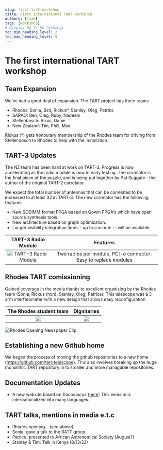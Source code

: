 ```yaml
---
slug: first-tart-workshop
title: First international TART workshop
authors: [tcam]
tags: [workshop]
# Display h2 to h5 headings
toc_min_heading_level: 2
toc_max_heading_level: 5
---
```


# The first international TART workshop



## Team Expansion

We've had a good deal of expansion. The TART project has three teams

* Rhodes: Sonia, Ben, Rickus*, Stanley, Oleg, Patrice
* SARAO: Ben, Oleg, Ruby, Nadeem
* Stellenbosch: Rikus, Danie
* New Zealand: Tim, Phill, Max

Rickus (*) gets honourary membership of the Rhodes team for driving from Stellenbosch to Rhodes to help with the installation.

## TART-3 Updates

The NZ team has been hard at work on TART-3. Progress is now accelerating as the radio module is now in early testing. The correlator is the final piece of the puzzle, and is being put together by Pat Suggate - the author of the original TART-2 correlator.

We expect the total number of antennas that can be correlated to be increased to at least 32 in TART-3. The new correlator has the following features

* New SODIMM format FPGA based on Gowin FPGA's which have open source synthesis tools.
* New architecture based on graph optimization.
* Longer visibility integration times - up to a minute -- will be available.


TART-3 Radio Module             |  Features 
:-------------------------:|:-------------------------:
![TART-3 Radio Module](./tart3.jpg)  | Two radios per module, PCI-e connector, Easy to replace modules

## Rhodes TART comissioning

Gained coverage in the media thanks to excellent organizing by the Rhodes team (Sonia, Rickus (hon), Stanley, Oleg, Patrice). This telescope was a 3-arm interferometer with a new design that allows easy reconfiguration.

The Rhodes student team             |  Dignitaries
:-------------------------:|:-------------------------:
![](./opening_ceremony.jpg)  |  ![](./opening_ceremony2.jpg)
![Rhodes Opening Newspaper Clip](./TART_Rhodes_news.png)

## Establishing a new Github home

We began the process of moving the github repositories to a new home (https://github.com/tart-telescope). This also involves breaking up the huge monolithic TART repository in to smaller and more managable repositories.

## Documentation Updates

- A new website based on Docosaurus  ([here](https://tart.elec.ac.nz/doc/)) This website is internationalized into many languages.

## TART talks, mentions in media e.t.c

* Rhodes opening... (see above)
* Sonia: gave a talk to the RATT group
* Patrice: presented to African Astronomical Society (August?)
* Stanley & Tim: Talk in Kenya (8/12/22)
